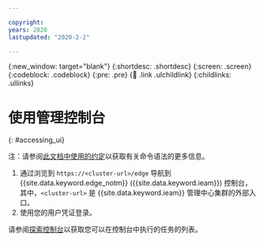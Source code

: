 ```yaml
---

copyright:
years: 2020
lastupdated: "2020-2-2"

---
```


{:new_window: target="blank"}
{:shortdesc: .shortdesc}
{:screen: .screen}
{:codeblock: .codeblock}
{:pre: .pre}
{:child: .link .ulchildlink}
{:childlinks: .ullinks}

# 使用管理控制台
{: #accessing_ui}

注：请参阅[此文档中使用的约定](../../getting_started/document_conventions.md)以获取有关命令语法的更多信息。

1. 通过浏览到 `https://<cluster-url>/edge` 导航到 {{site.data.keyword.edge_notm}} ({{site.data.keyword.ieam}}) 控制台，其中，`<cluster-url>` 是 {{site.data.keyword.ieam}} 管理中心集群的外部入口。
2. 使用您的用户凭证登录。

请参阅[探索控制台](../getting_started/exploring_console.md)以获取您可以在控制台中执行的任务的列表。

